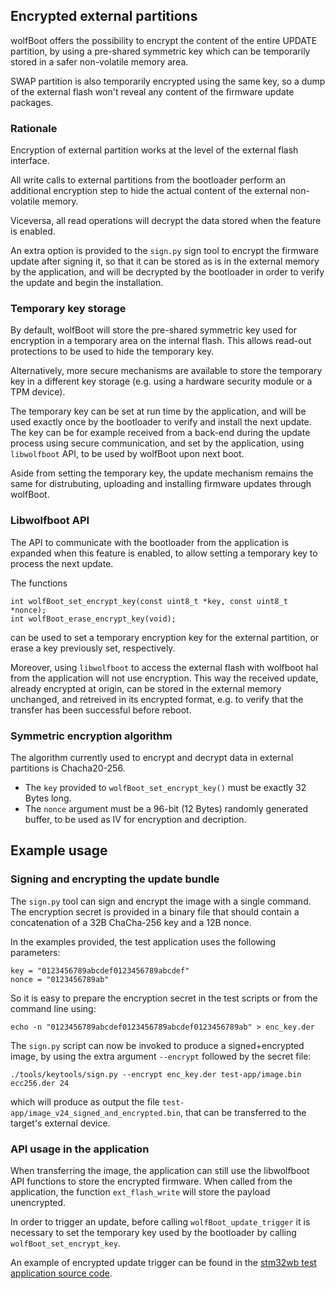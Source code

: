 ## Encrypted external partitions

wolfBoot offers the possibility to encrypt the content of the entire UPDATE partition,
by using a pre-shared symmetric key which can be temporarily stored in a safer non-volatile memory area.

SWAP partition is also temporarily encrypted using the same key, so a dump of the external flash won't reveal
any content of the firmware update packages.

### Rationale

Encryption of external partition works at the level of the external flash interface.

All write calls to external partitions from the bootloader perform an additional encryption step
to hide the actual content of the external non-volatile memory.

Viceversa, all read operations will decrypt the data stored when the feature is enabled.

An extra option is provided to the `sign.py` sign tool to encrypt the firmware update after signing it, so
that it can be stored as is in the external memory by the application, and will be decrypted by the bootloader
in order to verify the update and begin the installation.


### Temporary key storage

By default, wolfBoot will store the pre-shared symmetric key used for encryption in a temporary area
on the internal flash. This allows read-out protections to be used to hide the temporary key.

Alternatively, more secure mechanisms are available to store the temporary key in a different key storage
(e.g. using a hardware security module or a TPM device).

The temporary key can be set at run time by the application, and will be used exactly once by the bootloader
to verify and install the next update. The key can be for example received from a back-end during the update
process using secure communication, and set by the application, using `libwolfboot` API, to be used by
wolfBoot upon next boot.

Aside from setting the temporary key, the update mechanism remains the same for distrubuting, uploading and
installing firmware updates through wolfBoot.

### Libwolfboot API

The API to communicate with the bootloader from the application is expanded when this feature is enabled,
to allow setting a temporary key to process the next update.

The functions

```
int wolfBoot_set_encrypt_key(const uint8_t *key, const uint8_t *nonce);
int wolfBoot_erase_encrypt_key(void);
```

can be used to set a temporary encryption key for the external partition, or erase a key previously set, respectively.

Moreover, using `libwolfboot` to access the external flash with wolfboot hal from the application will not
use encryption. This way the received update, already encrypted at origin, can be stored in the external
memory unchanged, and retreived in its encrypted format, e.g. to verify that the transfer has been successful before
reboot.

### Symmetric encryption algorithm

The algorithm currently used to encrypt and decrypt data in external partitions
is Chacha20-256.

 - The `key` provided to `wolfBoot_set_encrypt_key()` must be exactly 32 Bytes long.
 - The `nonce` argument must be a 96-bit (12 Bytes) randomly generated buffer, to be used as IV for encryption and decription.

## Example usage

### Signing and encrypting the update bundle

The `sign.py` tool can sign and encrypt the image with a single command.
The encryption secret is provided in a binary file that should contain a concatenation of
a 32B ChaCha-256 key and a 12B nonce.

In the examples provided, the test application uses the following parameters:

```
key = "0123456789abcdef0123456789abcdef"
nonce = "0123456789ab"
```

So it is easy to prepare the encryption secret in the test scripts or from the command line using:

```
echo -n "0123456789abcdef0123456789abcdef0123456789ab" > enc_key.der
```

The `sign.py` script can now be invoked to produce a signed+encrypted image, by using the extra argument `--encrypt` followed by the
secret file:

```
./tools/keytools/sign.py --encrypt enc_key.der test-app/image.bin ecc256.der 24

```

which will produce as output the file `test-app/image_v24_signed_and_encrypted.bin`, that can be transferred to the target's external device.


### API usage in the application

When transferring the image, the application can still use the libwolfboot API functions to store the encrypted firmware. When called from the application,
the function `ext_flash_write` will store the payload unencrypted.

In order to trigger an update, before calling `wolfBoot_update_trigger` it is necessary to set the temporary key used by the bootloader by calling `wolfBoot_set_encrypt_key`.

An example of encrypted update trigger can be found in the [stm32wb test application source code](test-app/app_stm32wb.c).




